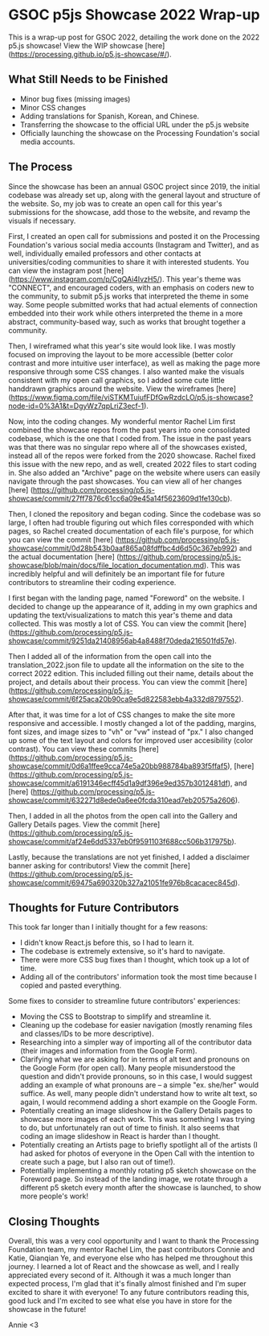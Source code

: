 # GSOC p5js Showcase 2022 Wrap-up

This is a wrap-up post for GSOC 2022, detailing the work done on the 2022 p5.js showcase! View the WIP showcase [here] (https://processing.github.io/p5.js-showcase/#/).

## What Still Needs to be Finished

- Minor bug fixes (missing images)
- Minor CSS changes
- Adding translations for Spanish, Korean, and Chinese.
- Transferring the showcase to the official URL under the p5.js website
- Officially launching the showcase on the Processing Foundation's social media accounts.

## The Process

Since the showcase has been an annual GSOC project since 2019, the initial codebase was already set up, along with the general layout and structure of the website. So, my job was to create an open call for this year's submissions for the showcase, add those to the website, and revamp the visuals if necessary.

First, I created an open call for submissions and posted it on the Processing Foundation's various social media accounts (Instagram and Twitter), and as well, individually emailed professors and other contacts at universities/coding communities to share it with interested students. You can view the instagram post [here] (https://www.instagram.com/p/CgQAi4IvzH5/). This year's theme was "CONNECT", and encouraged coders, with an emphasis on coders new to the community, to submit p5.js works that interpreted the theme in some way. Some people submitted works that had actual elements of connection embedded into their work while others interpreted the theme in a more abstract, community-based way, such as works that brought together a community.

Then, I wireframed what this year's site would look like. I was mostly focused on improving the layout to be more accessible (better color contrast and more intuitive user interface), as well as making the page more responsive through some CSS changes. I also wanted make the visuals consistent with my open call graphics, so I added some cute little handdrawn graphics around the website. View the wireframes [here] (https://www.figma.com/file/viSTKMTuiufFDfGwRzdcLO/p5.js-showcase?node-id=0%3A1&t=DgyWz7qpLriZ3ecf-1).

Now, into the coding changes. My wonderful mentor Rachel Lim first combined the showcase repos from the past years into one consolidated codebase, which is the one that I coded from. The issue in the past years was that there was no singular repo where all of the showcases existed, instead all of the repos were forked from the 2020 showcase. Rachel fixed this issue with the new repo, and as well, created 2022 files to start coding in. She also added an "Archive" page on the website where users can easily navigate through the past showcases. You can view all of her changes [here] (https://github.com/processing/p5.js-showcase/commit/27ff7876c61cc6a09e45a14f5623609d1fe130cb).

Then, I cloned the repository and began coding. Since the codebase was so large, I often had trouble figuring out which files corresponded with which pages, so Rachel created documentation of each file's purpose, for which you can view the commit [here] (https://github.com/processing/p5.js-showcase/commit/0d28b543b0aaf865a08fdffbc4d6d50c367eb992) and the actual documentation [here] (https://github.com/processing/p5.js-showcase/blob/main/docs/file_location_documentation.md). This was incredibly helpful and will definitely be an important file for future contributors to streamline their coding experience.

I first began with the landing page, named "Foreword" on the website. I decided to change up the appearance of it, adding in my own graphics and updating the text/visualizations to match this year's theme and data collected. This was mostly a lot of CSS. You can view the commit [here] (https://github.com/processing/p5.js-showcase/commit/9251da21408956ab4a8488f70deda216501fd57e).

Then I added all of the information from the open call into the translation_2022.json file to update all the information on the site to the correct 2022 edition. This included filling out their name, details about the project, and details about their process. You can view the commit [here] (https://github.com/processing/p5.js-showcase/commit/6f25aca20b90ca9e5d822583ebb4a332d8797552).

After that, it was time for a lot of CSS changes to make the site more responsive and accessible. I mostly changed a lot of the padding, margins, font sizes, and image sizes to "vh" or "vw" instead of "px." I also changed up some of the text layout and colors for improved user accesibility (color contrast). You can view these commits [here] (https://github.com/processing/p5.js-showcase/commit/0d6a1ffee9cca74e5a20bb988784ba893f5ffaf5), [here] (https://github.com/processing/p5.js-showcase/commit/a6191346ecff45d1a9df396e9ed357b3012481df), and [here] (https://github.com/processing/p5.js-showcase/commit/632271d8ede0a6ee0fcda310ead7eb20575a2606).

Then, I added in all the photos from the open call into the Gallery and Gallery Details pages. View the commit [here] (https://github.com/processing/p5.js-showcase/commit/af24e6dd5337eb0f9591103f688cc506b317975b).

Lastly, because the translations are not yet finished, I added a disclaimer banner asking for contributors! View the commit [here] (https://github.com/processing/p5.js-showcase/commit/69475a690320b327a21051fe976b8cacacec845d).

## Thoughts for Future Contributors

This took far longer than I initially thought for a few reasons:

- I didn't know React.js before this, so I had to learn it.
- The codebase is extremely extensive, so it's hard to navigate.
- There were more CSS bug fixes than I thought, which took up a lot of time.
- Adding all of the contributors' information took the most time because I copied and pasted everything.

Some fixes to consider to streamline future contributors' experiences:

- Moving the CSS to Bootstrap to simplify and streamline it.
- Cleaning up the codebase for easier navigation (mostly renaming files and classes/IDs to be more descriptive).
- Researching into a simpler way of importing all of the contributor data (their images and information from the Google Form).
- Clarifying what we are asking for in terms of alt text and pronouns on the Google Form (for open call). Many people misunderstood the question and didn't provide pronouns, so in this case, I would suggest adding an example of what pronouns are – a simple "ex. she/her" would suffice. As well, many people didn't understand how to write alt text, so again, I would recommend adding a short example on the Google Form.
- Potentially creating an image slideshow in the Gallery Details pages to showcase more images of each work. This was something I was trying to do, but unfortunately ran out of time to finish. It also seems that coding an image slideshow in React is harder than I thought.
- Potentially creating an Artists page to briefly spotlight all of the artists (I had asked for photos of everyone in the Open Call with the intention to create such a page, but I also ran out of time!).
- Potentially implementing a monthly rotating p5 sketch showcase on the Foreword page. So instead of the landing image, we rotate through a different p5 sketch every month after the showcase is launched, to show more people's work!

## Closing Thoughts

Overall, this was a very cool opportunity and I want to thank the Processing Foundation team, my mentor Rachel Lim, the past contributors Connie and Katie, Qianqian Ye, and everyone else who has helped me throughout this journey. I learned a lot of React and the showcase as well, and I really appreciated every second of it. Although it was a much longer than expected process, I'm glad that it's finally almost finished and I'm super excited to share it with everyone! To any future contributors reading this, good luck and I'm excited to see what else you have in store for the showcase in the future!

Annie <3
